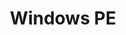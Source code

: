 ---
title: Windows PE
parent: Privilege Escalation
grand_parent: Privilege Escalation
layout: default
nav_order: 2
---